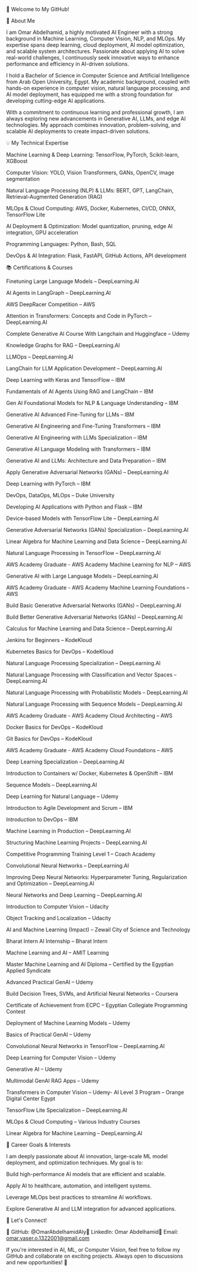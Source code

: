 👋 Welcome to My GitHub!

🚀 About Me

I am Omar Abdelhamid, a highly motivated AI Engineer with a strong background in Machine Learning, Computer Vision, NLP, and MLOps. My expertise spans deep learning, cloud deployment, AI model optimization, and scalable system architectures. Passionate about applying AI to solve real-world challenges, I continuously seek innovative ways to enhance performance and efficiency in AI-driven solutions.

I hold a Bachelor of Science in Computer Science and Artificial Intelligence from Arab Open University, Egypt. My academic background, coupled with hands-on experience in computer vision, natural language processing, and AI model deployment, has equipped me with a strong foundation for developing cutting-edge AI applications.

With a commitment to continuous learning and professional growth, I am always exploring new advancements in Generative AI, LLMs, and edge AI technologies. My approach combines innovation, problem-solving, and scalable AI deployments to create impact-driven solutions.

💡 My Technical Expertise

Machine Learning & Deep Learning: TensorFlow, PyTorch, Scikit-learn, XGBoost

Computer Vision: YOLO, Vision Transformers, GANs, OpenCV, image segmentation

Natural Language Processing (NLP) & LLMs: BERT, GPT, LangChain, Retrieval-Augmented Generation (RAG)

MLOps & Cloud Computing: AWS, Docker, Kubernetes, CI/CD, ONNX, TensorFlow Lite

AI Deployment & Optimization: Model quantization, pruning, edge AI integration, GPU acceleration

Programming Languages: Python, Bash, SQL

DevOps & AI Integration: Flask, FastAPI, GitHub Actions, API development

📚 Certifications & Courses

Finetuning Large Language Models – DeepLearning.AI

AI Agents in LangGraph – DeepLearning.AI

AWS DeepRacer Competition – AWS

Attention in Transformers: Concepts and Code in PyTorch – DeepLearning.AI

Complete Generative AI Course With Langchain and Huggingface – Udemy

Knowledge Graphs for RAG – DeepLearning.AI

LLMOps – DeepLearning.AI

LangChain for LLM Application Development – DeepLearning.AI

Deep Learning with Keras and TensorFlow – IBM

Fundamentals of AI Agents Using RAG and LangChain – IBM

Gen AI Foundational Models for NLP & Language Understanding – IBM

Generative AI Advanced Fine-Tuning for LLMs – IBM

Generative AI Engineering and Fine-Tuning Transformers – IBM

Generative AI Engineering with LLMs Specialization – IBM

Generative AI Language Modeling with Transformers – IBM

Generative AI and LLMs: Architecture and Data Preparation – IBM

Apply Generative Adversarial Networks (GANs) – DeepLearning.AI

Deep Learning with PyTorch – IBM

DevOps, DataOps, MLOps – Duke University

Developing AI Applications with Python and Flask – IBM

Device-based Models with TensorFlow Lite – DeepLearning.AI

Generative Adversarial Networks (GANs) Specialization – DeepLearning.AI

Linear Algebra for Machine Learning and Data Science – DeepLearning.AI

Natural Language Processing in TensorFlow – DeepLearning.AI

AWS Academy Graduate - AWS Academy Machine Learning for NLP – AWS

Generative AI with Large Language Models – DeepLearning.AI

AWS Academy Graduate - AWS Academy Machine Learning Foundations – AWS

Build Basic Generative Adversarial Networks (GANs) – DeepLearning.AI

Build Better Generative Adversarial Networks (GANs) – DeepLearning.AI

Calculus for Machine Learning and Data Science – DeepLearning.AI

Jenkins for Beginners – KodeKloud

Kubernetes Basics for DevOps – KodeKloud

Natural Language Processing Specialization – DeepLearning.AI

Natural Language Processing with Classification and Vector Spaces – DeepLearning.AI

Natural Language Processing with Probabilistic Models – DeepLearning.AI

Natural Language Processing with Sequence Models – DeepLearning.AI

AWS Academy Graduate - AWS Academy Cloud Architecting – AWS

Docker Basics for DevOps – KodeKloud

Git Basics for DevOps – KodeKloud

AWS Academy Graduate - AWS Academy Cloud Foundations – AWS

Deep Learning Specialization – DeepLearning.AI

Introduction to Containers w/ Docker, Kubernetes & OpenShift – IBM

Sequence Models – DeepLearning.AI

Deep Learning for Natural Language – Udemy

Introduction to Agile Development and Scrum – IBM

Introduction to DevOps – IBM

Machine Learning in Production – DeepLearning.AI

Structuring Machine Learning Projects – DeepLearning.AI

Competitive Programming Training Level 1 – Coach Academy

Convolutional Neural Networks – DeepLearning.AI

Improving Deep Neural Networks: Hyperparameter Tuning, Regularization and Optimization – DeepLearning.AI

Neural Networks and Deep Learning – DeepLearning.AI

Introduction to Computer Vision – Udacity

Object Tracking and Localization – Udacity

AI and Machine Learning (Impact) – Zewail City of Science and Technology

Bharat Intern AI Internship – Bharat Intern

Machine Learning and AI – AMIT Learning

Master Machine Learning and AI Diploma – Certified by the Egyptian Applied Syndicate

Advanced Practical GenAI – Udemy

Build Decision Trees, SVMs, and Artificial Neural Networks – Coursera

Certificate of Achievement from ECPC – Egyptian Collegiate Programming Contest

Deployment of Machine Learning Models – Udemy

Basics of Practical GenAI – Udemy

Convolutional Neural Networks in TensorFlow – DeepLearning.AI

Deep Learning for Computer Vision – Udemy

Generative AI – Udemy

Multimodal GenAI RAG Apps – Udemy

Transformers in Computer Vision – Udemy- AI Level 3 Program – Orange Digital Center Egypt

TensorFlow Lite Specialization – DeepLearning.AI

MLOps & Cloud Computing – Various Industry Courses

Linear Algebra for Machine Learning – DeepLearning.AI

🎯 Career Goals & Interests

I am deeply passionate about AI innovation, large-scale ML model deployment, and optimization techniques. My goal is to:

Build high-performance AI models that are efficient and scalable.

Apply AI to healthcare, automation, and intelligent systems.

Leverage MLOps best practices to streamline AI workflows.

Explore Generative AI and LLM integration for advanced applications.

📢 Let's Connect!

🔗 GitHub: @OmarAbdelhamidAly🔗 LinkedIn: Omar Abdelhamid📩 Email: omar.yaser.o.1322001@gmail.com

If you're interested in AI, ML, or Computer Vision, feel free to follow my GitHub and collaborate on exciting projects. Always open to discussions and new opportunities! 🚀
